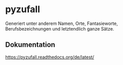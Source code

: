 pyzufall
========

Generiert unter anderem Namen, Orte, Fantasieworte, Berufsbezeichnungen und letztendlich ganze Sätze.


Dokumentation
-------------

https://pyzufall.readthedocs.org/de/latest/
